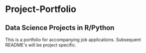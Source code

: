 # Project-Portfolio
## Data Science Projects in R/Python
This is a portfolio for accompanying job applications. Subsequent README's will be project specific.
